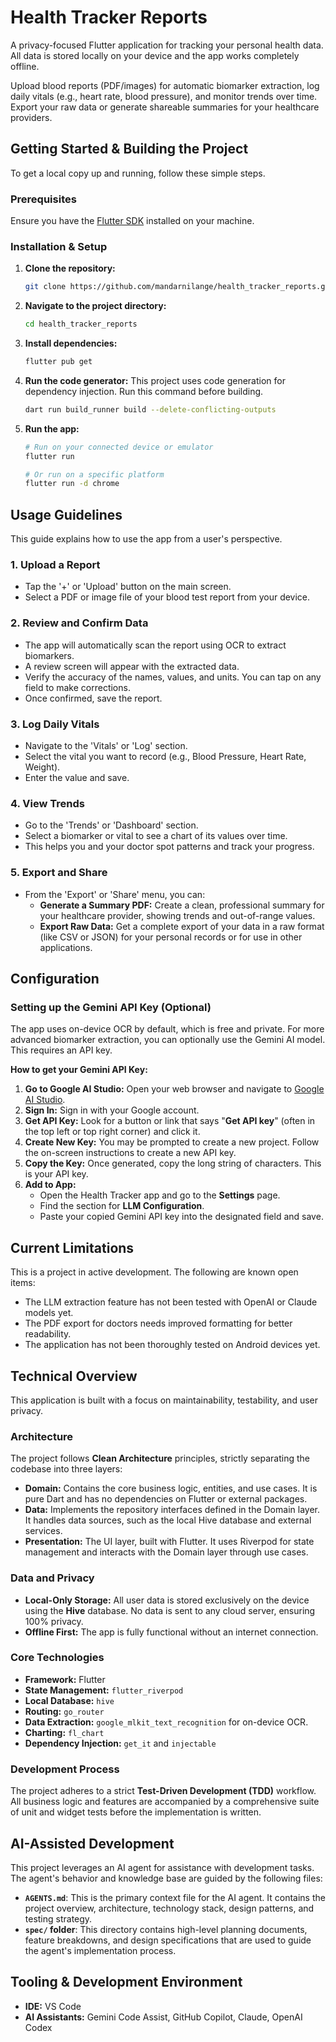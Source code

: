 # Health Tracker Reports

A privacy-focused Flutter application for tracking your personal health data. All data is stored locally on your device and the app works completely offline.

Upload blood reports (PDF/images) for automatic biomarker extraction, log daily vitals (e.g., heart rate, blood pressure), and monitor trends over time. Export your raw data or generate shareable summaries for your healthcare providers.

## Getting Started & Building the Project

To get a local copy up and running, follow these simple steps.

### Prerequisites

Ensure you have the [Flutter SDK](https://docs.flutter.dev/get-started/install) installed on your machine.

### Installation & Setup

1.  **Clone the repository:**
    ```bash
    git clone https://github.com/mandarnilange/health_tracker_reports.git
    ```
2.  **Navigate to the project directory:**
    ```bash
    cd health_tracker_reports
    ```
3.  **Install dependencies:**
    ```bash
    flutter pub get
    ```
4.  **Run the code generator:**
    This project uses code generation for dependency injection. Run this command before building.
    ```bash
    dart run build_runner build --delete-conflicting-outputs
    ```
5.  **Run the app:**
    ```bash
    # Run on your connected device or emulator
    flutter run

    # Or run on a specific platform
    flutter run -d chrome
    ```

## Usage Guidelines

This guide explains how to use the app from a user's perspective.

### 1. Upload a Report
- Tap the '+' or 'Upload' button on the main screen.
- Select a PDF or image file of your blood test report from your device.

### 2. Review and Confirm Data
- The app will automatically scan the report using OCR to extract biomarkers.
- A review screen will appear with the extracted data.
- Verify the accuracy of the names, values, and units. You can tap on any field to make corrections.
- Once confirmed, save the report.

### 3. Log Daily Vitals
- Navigate to the 'Vitals' or 'Log' section.
- Select the vital you want to record (e.g., Blood Pressure, Heart Rate, Weight).
- Enter the value and save.

### 4. View Trends
- Go to the 'Trends' or 'Dashboard' section.
- Select a biomarker or vital to see a chart of its values over time.
- This helps you and your doctor spot patterns and track your progress.

### 5. Export and Share
- From the 'Export' or 'Share' menu, you can:
  - **Generate a Summary PDF:** Create a clean, professional summary for your healthcare provider, showing trends and out-of-range values.
  - **Export Raw Data:** Get a complete export of your data in a raw format (like CSV or JSON) for your personal records or for use in other applications.

## Configuration

### Setting up the Gemini API Key (Optional)

The app uses on-device OCR by default, which is free and private. For more advanced biomarker extraction, you can optionally use the Gemini AI model. This requires an API key.

**How to get your Gemini API Key:**

1.  **Go to Google AI Studio:** Open your web browser and navigate to [Google AI Studio](https://aistudio.google.com/).
2.  **Sign In:** Sign in with your Google account.
3.  **Get API Key:** Look for a button or link that says "**Get API key**" (often in the top left or top right corner) and click it.
4.  **Create New Key:** You may be prompted to create a new project. Follow the on-screen instructions to create a new API key.
5.  **Copy the Key:** Once generated, copy the long string of characters. This is your API key.
6.  **Add to App:**
    *   Open the Health Tracker app and go to the **Settings** page.
    *   Find the section for **LLM Configuration**.
    *   Paste your copied Gemini API key into the designated field and save.

## Current Limitations

This is a project in active development. The following are known open items:

- The LLM extraction feature has not been tested with OpenAI or Claude models yet.
- The PDF export for doctors needs improved formatting for better readability.
- The application has not been thoroughly tested on Android devices yet.

## Technical Overview

This application is built with a focus on maintainability, testability, and user privacy.

### Architecture
The project follows **Clean Architecture** principles, strictly separating the codebase into three layers:
- **Domain:** Contains the core business logic, entities, and use cases. It is pure Dart and has no dependencies on Flutter or external packages.
- **Data:** Implements the repository interfaces defined in the Domain layer. It handles data sources, such as the local Hive database and external services.
- **Presentation:** The UI layer, built with Flutter. It uses Riverpod for state management and interacts with the Domain layer through use cases.

### Data and Privacy
- **Local-Only Storage:** All user data is stored exclusively on the device using the **Hive** database. No data is sent to any cloud server, ensuring 100% privacy.
- **Offline First:** The app is fully functional without an internet connection.

### Core Technologies
- **Framework:** Flutter
- **State Management:** `flutter_riverpod`
- **Local Database:** `hive`
- **Routing:** `go_router`
- **Data Extraction:** `google_mlkit_text_recognition` for on-device OCR.
- **Charting:** `fl_chart`
- **Dependency Injection:** `get_it` and `injectable`

### Development Process
The project adheres to a strict **Test-Driven Development (TDD)** workflow. All business logic and features are accompanied by a comprehensive suite of unit and widget tests before the implementation is written.

## AI-Assisted Development

This project leverages an AI agent for assistance with development tasks. The agent's behavior and knowledge base are guided by the following files:

- **`AGENTS.md`**: This is the primary context file for the AI agent. It contains the project overview, architecture, technology stack, design patterns, and testing strategy.
- **`spec/` folder**: This directory contains high-level planning documents, feature breakdowns, and design specifications that are used to guide the agent's implementation process.

## Tooling & Development Environment

- **IDE:** VS Code
- **AI Assistants:** Gemini Code Assist, GitHub Copilot, Claude, OpenAI Codex